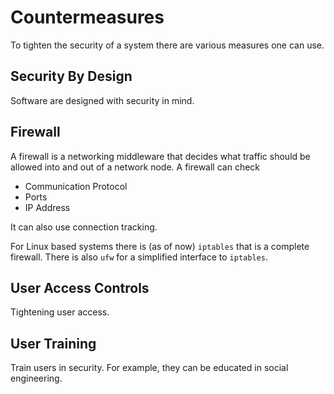 # Countermeasures

To tighten the security of a system there are various measures one can use.

## Security By Design

Software are designed with security in mind.

## Firewall

A firewall is a networking middleware that decides what traffic should be
allowed into and out of a network node. A firewall can check

- Communication Protocol
- Ports
- IP Address

It can also use connection tracking.

For Linux based systems there is (as of now) `iptables` that is a complete
firewall. There is also `ufw` for a simplified interface to `iptables`.

## User Access Controls

Tightening user access.

## User Training

Train users in security. For example, they can be educated in social
engineering.
